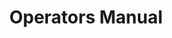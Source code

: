 ---
title: "Operators Manual"
menu:
  toc:
    parent: "operators-manual"
    weight: 1
layout: single
---